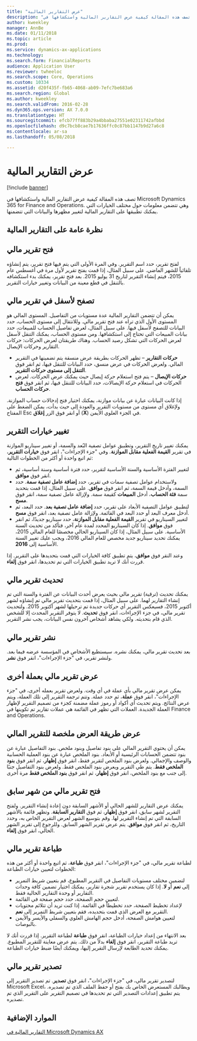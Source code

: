 ```yaml
---
title: "عرض التقارير المالية"
description: "تصف هذه المقالة كيفية عرض التقارير المالية واستكشافها في Microsoft Dynamics 365 for Finance and Operations. وهي تتضمن معلومات حول مختلف الخيارات التي يمكنك تطبيقها على التقارير المالية لتغيير مظهرها والبيانات التي تتضمنها."
author: kweekley
manager: AnnBe
ms.date: 01/11/2018
ms.topic: article
ms.prod: 
ms.service: dynamics-ax-applications
ms.technology: 
ms.search.form: FinancialReports
audience: Application User
ms.reviewer: twheeloc
ms.search.scope: Core, Operations
ms.custom: 10334
ms.assetid: d20f435f-fb65-4068-ab09-7efc7be683a6
ms.search.region: Global
ms.author: kweekley
ms.search.validFrom: 2016-02-28
ms.dyn365.ops.version: AX 7.0.0
ms.translationtype: HT
ms.sourcegitcommit: efcb77ff883b29a4bbaba27551e02311742afbbd
ms.openlocfilehash: d9c7bcb8cae7b17636ffc0c87bb1147b9d27a6c8
ms.contentlocale: ar-sa
ms.lasthandoff: 05/08/2018

---
```


# <a name="view-financial-reports"></a>عرض التقارير المالية

[!include [banner](../includes/banner.md)]

تصف هذه المقالة كيفية عرض التقارير المالية واستكشافها في Microsoft Dynamics 365 for Finance and Operations. وهي تتضمن معلومات حول مختلف الخيارات التي يمكنك تطبيقها على التقارير المالية لتغيير مظهرها والبيانات التي تتضمنها.

<a name="financial-reporting-overview"></a>نظرة عامة على التقارير المالية
----------------------------

## <a name="open-a-financial-report"></a>فتح تقرير مالي
لفتح تقرير، حدد اسم التقرير. وفي المرة الأولى التي يتم فيها فتح تقرير، يتم إنشاؤه تلقائياً للشهر الماضي. على سبيل المثال، إذا قمت بفتح تقرير لأول مرة في أغسطس عام 2015، فيتم إنشاء التقرير لتاريخ 31 يوليو 2015. بعد فتح تقرير، يمكنك بدء استكشافه بالتنقل في قطع معينة من البيانات وتغيير خيارات التقرير.

## <a name="drill-down-on-a-financial-report"></a>تصفح لأسفل في تقرير مالي
يمكن أن تتضمن التقارير المالية عدة مستويات من التفاصيل. المستوى المالي هو المستوى الأول الذي تراه عند فتح تقرير مالي. وللانتقال إلى مستوى الحساب، حدد البيانات للتصفح لأسفل فيها. على سبيل المثال، لعرض تفاصيل الحساب للمبيعات، حدد بيانات المبيعات التي تحتاج إلى استكشافها. ومن مستوى الحساب، يمكنك التنقل لأسفل لعرض الحركات التي تشكل رصيد الحساب. وهناك طريقتان لعرض الحركات: حركات التقارير وحركات الإيصال.

-   **حركات التقارير** – تظهر الحركات بطريقة عرض منسقة يتم تضمينها في التقرير المالي. ولعرض الحركات في عرض منسق، حدد البيانات للتنقل فيها، ثم انقر فوق **التنقل إلى مستوى حركات التقرير‬**.
-   **حركات الإيصال** – يتم فتح استعلام حركة إيصال حيث يمكنك عرض الحركات. لعرض الحركات في استعلام حركة الإيصالات، حدد البيانات للتنقل فيها، ثم انقر فوق **فتح حركات الحساب**.

إذا كانت البيانات عبارة عن بيانات موازنة، يمكنك اختيار فتح إدخالات حساب الموازنة. ولإغلاق أي مستوى من مستويات التقرير والعودة إلى حيث بدأت، يمكن الضغط على المفتاح Esc أو انقر فوق الزر **إغلاق** (**X**) في الجزء العلوي الأيمن.

## <a name="change-report-options"></a>تغيير خيارات التقرير
يمكنك تغيير تاريخ التقرير، وتطبيق عوامل تصفية البُعد والسمة، أو تغيير سيناريو الموازنة في تقرير **القيمة الفعلية مقابل الموازنة**. وفي "جزء الإجراءات"، انقر فوق **خيارات التقرير**، ثم اتبع واحدة أو أكثر من الخطوات التالية:

-   لتغيير الفترة الأساسية والسنة الأساسية لتقرير، حدد فترة أساسية وسنة أساسية، ثم انقر فوق **موافق**.
-   ولاستخدام عوامل تصفية سمات في تقرير، حدد **إضافة عامل تصفية سمة**. حدد السمة، وأدخل قيمة السمة، ثم انقر فوق **موافق**. على سبيل المثال، إذا قمت بتحديد سمة **فئة الحساب**، أدخل **المبيعات** كقيمة سمة. ولإزالة عامل تصفية سمة، انقر فوق **مسح**.
-   ‏‫لتطبيق عوامل التصفية الأبعاد على تقرير، حدد **إضافة عامل تصفية بعد‬‏‫**. حدد البعد، ثم أدخل معرف البعد أو حدد البعد في القائمة.‬ ولإزالة عامل تصفية بعد، انقر فوق **مسح**.
-   لتغيير السيناريو في تقرير **القيمة الفعلية مقابل الموازنة**، حدد سيناريو جديدًا، ثم انقر فوق **موافق**. إذا كان السيناريو المحدد لمدة عام آخر، فتأكد من تحديث السنة الأساسية. على سبيل المثال، إذا كان السيناريو الحالي مخصصًا للعام المالي 2015، يمكنك تحديد سيناريو جديد مخصص للعام المالي 2016، ويجب عليك تغيير السنة الأساسية إلى **2016**.

وعند النقر فوق **موافق**، يتم تطبيق كافة الخيارات التي قمت بتحديدها على التقرير. إذا قررت أنك لا تريد تطبيق الخيارات التي تم تحديدها، انقر فوق **إلغاء**.

## <a name="update-a-financial-report"></a>تحديث تقرير مالي
يمكنك تحديث (ترقية) تقرير مالي بحيث يعرض أحدث البيانات عن الفترة والسنة التي تم إنشاء التقارير لهما. على سبيل المثال، إذا قمت بتحديث تقرير مالي تم إنشاؤه لشهر أكتوبر 2015، فسيعكس التقرير أي حركات جديدة تم ترحيلها لشهر أكتوبر 2015. ولتحديث تقرير مالي، في جزء الإجراءات، انقر فوق **تحديث**. لا يتوفر التقرير المحدث إلا للشخص الذي قام بتحديثه. ولكي يشاهد أشخاص آخرون نفس البيانات، يجب نشر التقرير.

## <a name="publish-a-financial-report"></a>نشر تقرير مالي
بعد تحديث تقرير مالي، يمكنك نشره. سيستطيع الأشخاص في المؤسسة عرضه فيما بعد. ولنشر تقرير، في "جزء الإجراءات"، انقر فوق **نشر**.

## <a name="display-a-financial-report-in-a-different-currency"></a>عرض تقرير مالي بعملة أخرى
يمكن عرض تقرير مالي بأي عملة في أي وقت. ولعرض تقرير بعمله أخرى، في "جزء الإجراءات"، انقر فوق **عملة**، ثم حدد عملة. وتتم ترجمة التقرير إلى تلك العملة، ويتم عرض النتائج. ويتم تحديث أي أكواد أو رموز عملة مضمنة كجزء من تصميم التقرير لإظهار العملة الجديدة. العملات التي تظهر في القائمة هي عملات تقارير تم تكوينها في Finance and Operations.

## <a name="display-a-summarized-view-of-the-financial-report"></a>عرض طريقة العرض ملخصة للتقرير المالي
يمكن أن يحتوي التقرير المالي على بنود تفاصيل وبنود ملخص. بنود التفاصيل عبارة عن بنود تتضمن الحسابات الرئيسية أو الأبعاد. بنود الملخص عبارة عن بنود العملية الحسابية والوصف والإجمالي. ولعرض بنود الملخص لتقرير فقط، انقر فوق **إظهار**، ثم انقر فوق **بنود الملخص فقط**. يتم طي التقرير ويعرض بنود الملخص فقط. ولعرض بنود التفاصيل جنبًا إلى جنب مع بنود الملخص، انقر فوق **إظهار**، ثم انقر فوق **بنود الملخص فقط** مرة أخرى.

## <a name="open-a-financial-report-from-a-previous-month"></a>فتح تقرير مالي من شهر سابق
يمكنك عرض التقارير للشهر الحالي أو الأشهر السابقة دون إعادة إنشاء التقرير. ‏‫ولفتح التقرير لشهر سابق، انقر فوق **إظهار**، ثم فوق **التقارير السابقة**. وتظهر قائمة بالأشهر السابقة التي تم إنشاء التقرير لها.‬ وقم بتوسيع الشهر لعرض التقرير الخاص به، وحدد التاريخ، ثم انقر فوق **موافق**. يتم عرض تقرير الشهر السابق. وللرجوع إلى تقرير الشهر الحالي، انقر فوق **إلغاء**.

## <a name="print-a-financial-report"></a>طباعة تقرير مالي
لطباعة تقرير مالي، في "جزء الإجراءات"، انقر فوق **طباعة**، ثم اتبع واحدة أو أكثر من هذه الخطوات لتعيين خيارات الطباعة:

-   لتضمين مختلف مستويات التفاصيل في التقرير المطبوع، قم بتعيين شريط التمرير إلى **نعم** أو **لا**. إذا كان يستخدم تقرير شجرة تقارير، يمكنك اختيار تضمين كافة وحدات التقارير أو وحدة التقارير الحالية فقط.
-   لتعيين حجم الصفحة، حدد حجم صفحة في القائمة.
-   لإعداد تخطيط الصفحة، حدد تخطيطاً في القائمة. إذا كنت تريد أن تتلائم محتويات التقرير مع العرض الذي قمت بتحديده، فقم بتعيين شريط التمرير إلى **نعم**.
-   لتعيين هوامش الصفحة، أدخل حجم الهامش العلوي والسفلي والأيسر والأيمن بالبوصات.

بعد الانتهاء من إعداد خيارات الطباعة، انقر فوق **طباعة** لطباعة التقرير. إذا قررت أنك لا تريد طباعة التقرير، انقر فوق **إلغاء** بدلاً من ذلك. يتم عرض معاينة للتقرير المطبوع. يمكنك تحديد الطابعة لإرسال التقرير إليها، ويمكنك أيضًا ضبط خيارات الطباعة.

## <a name="export-a-financial-report"></a>تصدير تقرير مالي
لتصدير تقرير مالي، في "جزء الإجراءات"، انقر فوق **تصدير**. تم تصدير التقرير إلى Microsoft Excel، ويطالبك المستعرض الخاص بك بفتح أو حفظ الملف الذي تم تصديره. يتم تطبيق إعدادات التصدير التي تم تحديدها في تصميم التقرير على التقرير الذي تم تصديره.    

<a name="additional-resources"></a>الموارد الإضافية
--------

[التقارير المالية في Microsoft Dynamics AX](../../dev-itpro/analytics/financial-reporting-intro.md)





